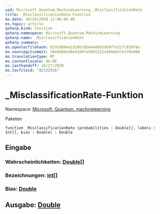 ```yaml
---
uid: Microsoft.Quantum.MachineLearning._MisclassificationRate
title: _MisclassificationRate-Funktion
ms.date: 10/26/2020 12:00:00 AM
ms.topic: article
qsharp.kind: function
qsharp.namespace: Microsoft.Quantum.MachineLearning
qsharp.name: _MisclassificationRate
qsharp.summary: ''
ms.openlocfilehash: 629c8b9ee1d10b1dbe4e0663db97fe31fc656f8a
ms.sourcegitcommit: 29e0d88a30e4166fa580132124b0eb57e1f0e986
ms.translationtype: MT
ms.contentlocale: de-DE
ms.lasthandoff: 10/27/2020
ms.locfileid: "92722556"
---
```

# <a name="_misclassificationrate-function"></a>_MisclassificationRate-Funktion

Namespace: [Microsoft. Quantum. machinelearning](xref:Microsoft.Quantum.MachineLearning)

Paketen [](https://nuget.org/packages/)




```qsharp
function _MisclassificationRate (probabilities : Double[], labels : Int[], bias : Double) : Double
```


## <a name="input"></a>Eingabe

### <a name="probabilities--double"></a>Wahrscheinlichkeiten: [Double](xref:microsoft.quantum.lang-ref.double)[]




### <a name="labels--int"></a>Bezeichnungen: [int](xref:microsoft.quantum.lang-ref.int)[]




### <a name="bias--double"></a>Bias: [Double](xref:microsoft.quantum.lang-ref.double)





## <a name="output--double"></a>Ausgabe: [Double](xref:microsoft.quantum.lang-ref.double)

